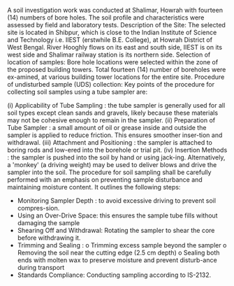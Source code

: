 A soil investigation work was conducted at Shalimar, Howrah with fourteen (14) numbers of bore holes. The soil profile and characteristics were assessed by field and 
laboratory tests. 
Description of the Site: The selected site is located in Shibpur, which is close to the Indian Institute of Science and Technology i.e. IIEST (erstwhile B.E. College), 
at Howrah District of West Bengal. River Hooghly flows on its east and south side, IIEST is on its west side and Shalimar railway station is its northern side.
Selection of location of samples: Bore hole locations were selected within the zone of the proposed building towers. Total fourteen (14) number of boreholes 
were ex-amined, at various building tower locations for the entire site.
Procedure of undisturbed sample (UDS) collection: Key points of the procedure for collecting soil samples using a tube sampler are:

(i)	Applicability of Tube Sampling : the tube sampler is generally used for all soil types except clean sands and gravels, likely because these materials may not be cohesive enough to remain in the sampler.
(ii)	Preparation of Tube Sampler : a small amount of oil or grease inside and outside the sampler is applied to reduce friction. This ensures smoother inser-tion and withdrawal.
(iii)	Attachment and Positioning : the sampler is attached to boring rods and low-ered into the borehole or trial pit.
(iv)	Insertion Methods : the sampler is pushed into the soil by hand or using jack-ing. Alternatively, a 'monkey' (a driving weight) may be used to deliver blows and drive the sampler into the soil.
The procedure for soil sampling shall be carefully performed with an emphasis on preventing sample disturbance and maintaining moisture content. It outlines the following steps:

-	Monitoring Sampler Depth : to avoid excessive driving to prevent soil compres-sion.
-	Using an Over-Drive Space: this ensures the sample tube fills without damaging the sample
-	Shearing Off and Withdrawal: Rotating the sampler to shear the core before withdrawing it.
-	Trimming and Sealing : 
o	Trimming excess sample beyond the sampler
o	Removing the soil near the cutting edge (2.5 cm depth)
o	Sealing both ends with molten wax to preserve moisture and prevent disturb-ance during transport
-	Standards Compliance: Conducting sampling according to IS-2132.

